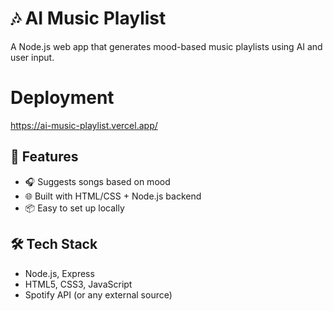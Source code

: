# 🎶 AI Music Playlist

A Node.js web app that generates mood-based music playlists using AI and user input.
# Deployment
https://ai-music-playlist.vercel.app/ 

## 🌟 Features
- 🎧 Suggests songs based on mood
- 🌐 Built with HTML/CSS + Node.js backend
- 📦 Easy to set up locally

## 🛠️ Tech Stack
- Node.js, Express
- HTML5, CSS3, JavaScript
- Spotify API (or any external source)


